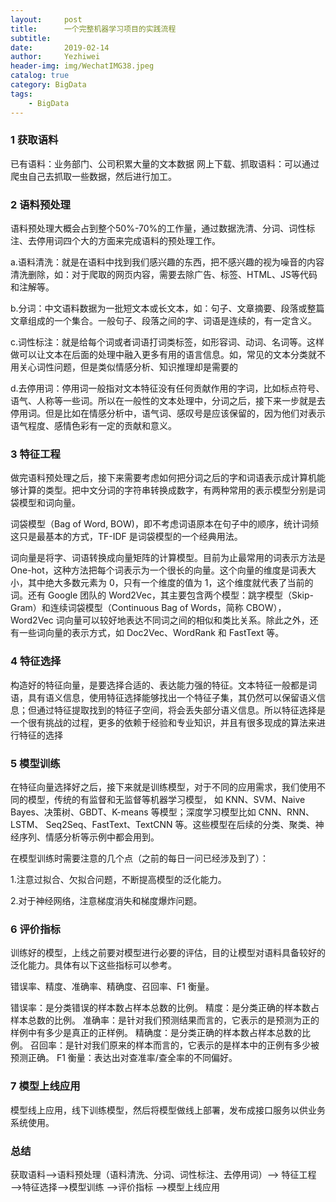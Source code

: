 ```yaml
---
layout:     post
title:      一个完整机器学习项目的实践流程
subtitle:   
date:       2019-02-14
author:     Yezhiwei
header-img: img/WechatIMG38.jpeg
catalog: true
category: BigData
tags:
    - BigData
---
```


### 1 获取语料

已有语料：业务部门、公司积累大量的文本数据
网上下载、抓取语料：可以通过爬虫自己去抓取一些数据，然后进行加工。

### 2 语料预处理

语料预处理大概会占到整个50%-70%的工作量，通过数据洗清、分词、词性标注、去停用词四个大的方面来完成语料的预处理工作。

a.语料清洗：就是在语料中找到我们感兴趣的东西，把不感兴趣的视为噪音的内容清洗删除，如：对于爬取的网页内容，需要去除广告、标签、HTML、JS等代码和注解等。

b.分词：中文语料数据为一批短文本或长文本，如：句子、文章摘要、段落或整篇文章组成的一个集合。一般句子、段落之间的字、词语是连续的，有一定含义。

c.词性标注：就是给每个词或者词语打词类标签，如形容词、动词、名词等。这样做可以让文本在后面的处理中融入更多有用的语言信息。如，常见的文本分类就不用关心词性问题，但是类似情感分析、知识推理却是需要的

d.去停用词：停用词一般指对文本特征没有任何贡献作用的字词，比如标点符号、语气、人称等一些词。所以在一般性的文本处理中，分词之后，接下来一步就是去停用词。但是比如在情感分析中，语气词、感叹号是应该保留的，因为他们对表示语气程度、感情色彩有一定的贡献和意义。

### 3 特征工程

做完语料预处理之后，接下来需要考虑如何把分词之后的字和词语表示成计算机能够计算的类型。把中文分词的字符串转换成数字，有两种常用的表示模型分别是词袋模型和词向量。

词袋模型（Bag of Word, BOW)，即不考虑词语原本在句子中的顺序，统计词频这只是最基本的方式，TF-IDF 是词袋模型的一个经典用法。

词向量是将字、词语转换成向量矩阵的计算模型。目前为止最常用的词表示方法是 One-hot，这种方法把每个词表示为一个很长的向量。这个向量的维度是词表大小，其中绝大多数元素为 0，只有一个维度的值为 1，这个维度就代表了当前的词。还有 Google 团队的 Word2Vec，其主要包含两个模型：跳字模型（Skip-Gram）和连续词袋模型（Continuous Bag of Words，简称 CBOW），Word2Vec 词向量可以较好地表达不同词之间的相似和类比关系。除此之外，还有一些词向量的表示方式，如 Doc2Vec、WordRank 和 FastText 等。

### 4 特征选择

构造好的特征向量，是要选择合适的、表达能力强的特征。文本特征一般都是词语，具有语义信息，使用特征选择能够找出一个特征子集，其仍然可以保留语义信息；但通过特征提取找到的特征子空间，将会丢失部分语义信息。所以特征选择是一个很有挑战的过程，更多的依赖于经验和专业知识，并且有很多现成的算法来进行特征的选择

### 5 模型训练

在特征向量选择好之后，接下来就是训练模型，对于不同的应用需求，我们使用不同的模型，传统的有监督和无监督等机器学习模型， 如 KNN、SVM、Naive Bayes、决策树、GBDT、K-means 等模型；深度学习模型比如 CNN、RNN、LSTM、 Seq2Seq、FastText、TextCNN 等。这些模型在后续的分类、聚类、神经序列、情感分析等示例中都会用到。

在模型训练时需要注意的几个点（之前的每日一问已经涉及到了）：

1.注意过拟合、欠拟合问题，不断提高模型的泛化能力。

2.对于神经网络，注意梯度消失和梯度爆炸问题。

### 6 评价指标

训练好的模型，上线之前要对模型进行必要的评估，目的让模型对语料具备较好的泛化能力。具体有以下这些指标可以参考。

错误率、精度、准确率、精确度、召回率、F1 衡量。

错误率：是分类错误的样本数占样本总数的比例。
精度：是分类正确的样本数占样本总数的比例。
准确率：是针对我们预测结果而言的，它表示的是预测为正的样例中有多少是真正的正样例。
精确度：是分类正确的样本数占样本总数的比例。
召回率：是针对我们原来的样本而言的，它表示的是样本中的正例有多少被预测正确。
F1 衡量：表达出对查准率/查全率的不同偏好。

### 7 模型上线应用

模型线上应用，线下训练模型，然后将模型做线上部署，发布成接口服务以供业务系统使用。

### 总结

获取语料——>语料预处理（语料清洗、分词、词性标注、去停用词）——> 特征工程 ——>特征选择——>模型训练 ——>评价指标 ——>模型上线应用
